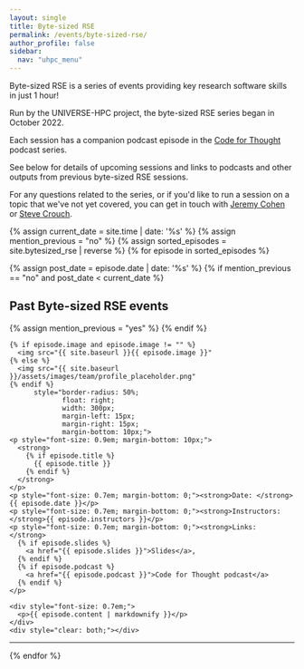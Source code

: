 ```yaml
---
layout: single  
title: Byte-sized RSE
permalink: /events/byte-sized-rse/
author_profile: false
sidebar:
  nav: "uhpc_menu"
---
```


Byte-sized RSE is a series of events providing key research software skills in 
just 1 hour!

Run by the UNIVERSE-HPC project, the byte-sized RSE series began in October 2022.

Each session has a companion podcast episode in the [Code for Thought](https://codeforthought.buzzsprout.com/) 
podcast series.

See below for details of upcoming sessions and links to podcasts and other 
outputs from previous byte-sized RSE sessions.

For any questions related to the series, or if you'd like to run a session on a 
topic that we've not yet covered, you can get in touch with 
[Jeremy Cohen](https://www.imperial.ac.uk/people/jeremy.cohen) or 
[Steve Crouch](https://www.software.ac.uk/our-people/steve-crouch).

{% assign current_date = site.time | date: '%s' %}
{% assign mention_previous = "no" %}
{% assign sorted_episodes = site.bytesized_rse | reverse %}
{% for episode in sorted_episodes %}

  <div>
    {% assign post_date = episode.date | date: '%s' %}
    {% if mention_previous == "no" and post_date < current_date %}
        <h2>Past Byte-sized RSE events</h2>
        {% assign mention_previous = "yes" %}
    {% endif %}

    {% if episode.image and episode.image != "" %}
      <img src="{{ site.baseurl }}{{ episode.image }}"
    {% else %}
      <img src="{{ site.baseurl }}/assets/images/team/profile_placeholder.png"
    {% endif %}
          style="border-radius: 50%;
                 float: right;
                 width: 300px;
                 margin-left: 15px;
                 margin-right: 15px;
                 margin-bottom: 10px;">
    <p style="font-size: 0.9em; margin-bottom: 10px;">
      <strong>
        {% if episode.title %}
          {{ episode.title }}
        {% endif %}
      </strong>
    </p>
    <p style="font-size: 0.7em; margin-bottom: 0;"><strong>Date: </strong>{{ episode.date }}</p>
    <p style="font-size: 0.7em; margin-bottom: 0;"><strong>Instructors: </strong>{{ episode.instructors }}</p>
    <p style="font-size: 0.7em; margin-bottom: 0;"><strong>Links: </strong>
      {% if episode.slides %}
        <a href="{{ episode.slides }}">Slides</a>,
      {% endif %}
      {% if episode.podcast %}
        <a href="{{ episode.podcast }}">Code for Thought podcast</a>
      {% endif %}
    </p>

    <div style="font-size: 0.7em;">
      <p>{{ episode.content | markdownify }}</p>
    </div>
    <div style="clear: both;"></div>
  </div>
  <hr/>

{% endfor %}
